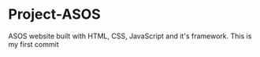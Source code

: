 # Project-ASOS
ASOS website built with HTML, CSS, JavaScript and it's framework.
This is my first commit 
